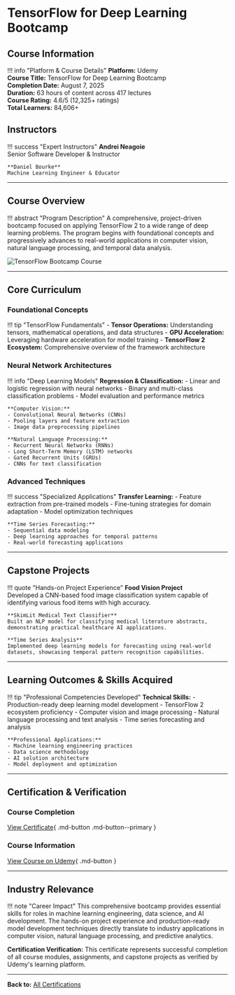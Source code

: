 # TensorFlow for Deep Learning Bootcamp

## Course Information

!!! info "Platform & Course Details"
    **Platform:** Udemy  
    **Course Title:** TensorFlow for Deep Learning Bootcamp  
    **Completion Date:** August 7, 2025  
    **Duration:** 63 hours of content across 417 lectures  
    **Course Rating:** 4.6/5 (12,325+ ratings)  
    **Total Learners:** 84,606+

## Instructors

!!! success "Expert Instructors"
    **Andrei Neagoie**  
    Senior Software Developer & Instructor
    
    **Daniel Bourke**  
    Machine Learning Engineer & Educator

---

## Course Overview

!!! abstract "Program Description"
    A comprehensive, project-driven bootcamp focused on applying TensorFlow 2 to a wide range of deep learning problems. The program begins with foundational concepts and progressively advances to real-world applications in computer vision, natural language processing, and temporal data analysis.

![TensorFlow Bootcamp Course](https://sjc.microlink.io/fp_Nu55EHsfgkU-slUrqDT03UtyTPXXl4c7dBGDlKfE4yTAXkm2rZdLWN_fXzcjdnYny8p4cNYdqPtikuGyrHw.jpeg)

---

## Core Curriculum

### Foundational Concepts
!!! tip "TensorFlow Fundamentals"
    - **Tensor Operations:** Understanding tensors, mathematical operations, and data structures
    - **GPU Acceleration:** Leveraging hardware acceleration for model training
    - **TensorFlow 2 Ecosystem:** Comprehensive overview of the framework architecture

### Neural Network Architectures
!!! info "Deep Learning Models"
    **Regression & Classification:**
    - Linear and logistic regression with neural networks
    - Binary and multi-class classification problems
    - Model evaluation and performance metrics

    **Computer Vision:**
    - Convolutional Neural Networks (CNNs)
    - Pooling layers and feature extraction
    - Image data preprocessing pipelines

    **Natural Language Processing:**
    - Recurrent Neural Networks (RNNs)
    - Long Short-Term Memory (LSTM) networks
    - Gated Recurrent Units (GRUs)
    - CNNs for text classification

### Advanced Techniques
!!! success "Specialized Applications"
    **Transfer Learning:**
    - Feature extraction from pre-trained models
    - Fine-tuning strategies for domain adaptation
    - Model optimization techniques

    **Time Series Forecasting:**
    - Sequential data modeling
    - Deep learning approaches for temporal patterns
    - Real-world forecasting applications

---

## Capstone Projects

!!! quote "Hands-on Project Experience"
    **Food Vision Project**  
    Developed a CNN-based food image classification system capable of identifying various food items with high accuracy.

    **SkimLit Medical Text Classifier**  
    Built an NLP model for classifying medical literature abstracts, demonstrating practical healthcare AI applications.

    **Time Series Analysis**  
    Implemented deep learning models for forecasting using real-world datasets, showcasing temporal pattern recognition capabilities.

---

## Learning Outcomes & Skills Acquired

!!! tip "Professional Competencies Developed"
    **Technical Skills:**
    - Production-ready deep learning model development
    - TensorFlow 2 ecosystem proficiency
    - Computer vision and image processing
    - Natural language processing and text analysis
    - Time series forecasting and analysis

    **Professional Applications:**
    - Machine learning engineering practices
    - Data science methodology
    - AI solution architecture
    - Model deployment and optimization

---

## Certification & Verification

### Course Completion
[View Certificate](https://drive.google.com/file/d/1Ybnc-uT81QDNtgm8HbOkBu8Fbir4ewMM/view?usp=sharing){ .md-button .md-button--primary }

### Course Information
[View Course on Udemy](https://www.udemy.com/share/104ssS3@Pr-J7TDUvmkotpCtfLdCQWwRxS_tSugweeRrqLvd6Kv1UQW9-QMGd5TH2lMPYPJewA==/){ .md-button }

---

## Industry Relevance

!!! note "Career Impact"
    This comprehensive bootcamp provides essential skills for roles in machine learning engineering, data science, and AI development. The hands-on project experience and production-ready model development techniques directly translate to industry applications in computer vision, natural language processing, and predictive analytics.

**Certification Verification:** This certificate represents successful completion of all course modules, assignments, and capstone projects as verified by Udemy's learning platform.

---

**Back to:** [All Certifications](index.md)

